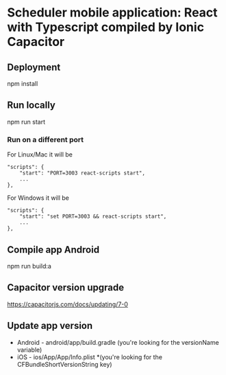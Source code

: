 # Scheduler mobile application: React with Typescript compiled by Ionic Capacitor

## Deployment
npm install

## Run locally
npm run start

### Run on a different port
For Linux/Mac it will be

```
"scripts": {
    "start": "PORT=3003 react-scripts start",
    ...
},
```

For Windows it will be
```
"scripts": {
    "start": "set PORT=3003 && react-scripts start",
    ...
},
```

## Compile app Android
npm run build:a


## Capacitor version upgrade
https://capacitorjs.com/docs/updating/7-0

## Update app version
 - Android - android/app/build.gradle (you're looking for the versionName variable)
 - iOS - ios/App/App/Info.plist *(you're looking for the CFBundleShortVersionString key)
